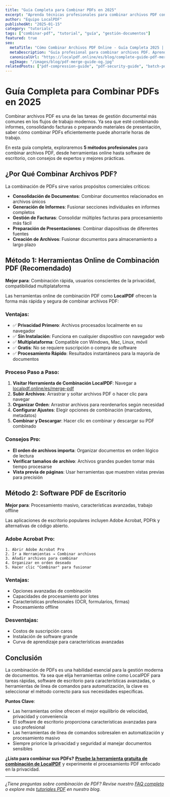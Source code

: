 ```yaml
---
title: "Guía Completa para Combinar PDFs en 2025"
excerpt: "Aprenda técnicas profesionales para combinar archivos PDF con instrucciones paso a paso, mejores prácticas y consejos de expertos para gestión documental fluida."
author: "Equipo LocalPDF"
publishedAt: "2025-01-15"
category: "tutorials"
tags: ["combinar-pdf", "tutorial", "guía", "gestión-documentos"]
featured: true
seo:
  metaTitle: "Cómo Combinar Archivos PDF Online - Guía Completa 2025 | LocalPDF"
  metaDescription: "Guía profesional para combinar archivos PDF. Aprenda 5 métodos incluyendo herramientas online, software y procesamiento por lotes. Tutorial gratuito paso a paso."
  canonicalUrl: "https://localpdf.online/es/blog/complete-guide-pdf-merging-2025"
  ogImage: "/images/blog/pdf-merge-guide-og.jpg"
relatedPosts: ["pdf-compression-guide", "pdf-security-guide", "batch-pdf-processing"]
---
```


# Guía Completa para Combinar PDFs en 2025

Combinar archivos PDF es una de las tareas de gestión documental más comunes en los flujos de trabajo modernos. Ya sea que esté combinando informes, consolidando facturas o preparando materiales de presentación, saber cómo combinar PDFs eficientemente puede ahorrarle horas de trabajo.

En esta guía completa, exploraremos **5 métodos profesionales** para combinar archivos PDF, desde herramientas online hasta software de escritorio, con consejos de expertos y mejores prácticas.

## ¿Por Qué Combinar Archivos PDF?

La combinación de PDFs sirve varios propósitos comerciales críticos:

- **Consolidación de Documentos**: Combinar documentos relacionados en archivos únicos
- **Generación de Informes**: Fusionar secciones individuales en informes completos
- **Gestión de Facturas**: Consolidar múltiples facturas para procesamiento más fácil
- **Preparación de Presentaciones**: Combinar diapositivas de diferentes fuentes
- **Creación de Archivos**: Fusionar documentos para almacenamiento a largo plazo

## Método 1: Herramientas Online de Combinación PDF (Recomendado)

**Mejor para**: Combinación rápida, usuarios conscientes de la privacidad, compatibilidad multiplataforma

Las herramientas online de combinación PDF como **LocalPDF** ofrecen la forma más rápida y segura de combinar archivos PDF:

### Ventajas:
- ✅ **Privacidad Primero**: Archivos procesados localmente en su navegador
- ✅ **Sin Instalación**: Funciona en cualquier dispositivo con navegador web
- ✅ **Multiplataforma**: Compatible con Windows, Mac, Linux, móvil
- ✅ **Gratis**: No se requiere suscripción o compra de software
- ✅ **Procesamiento Rápido**: Resultados instantáneos para la mayoría de documentos

### Proceso Paso a Paso:
1. **Visitar Herramienta de Combinación LocalPDF**: Navegar a [localpdf.online/es/merge-pdf](https://localpdf.online/es/merge-pdf)
2. **Subir Archivos**: Arrastrar y soltar archivos PDF o hacer clic para navegar
3. **Organizar Orden**: Arrastrar archivos para reordenarlos según necesidad
4. **Configurar Ajustes**: Elegir opciones de combinación (marcadores, metadatos)
5. **Combinar y Descargar**: Hacer clic en combinar y descargar su PDF combinado

### Consejos Pro:
- **El orden de archivos importa**: Organizar documentos en orden lógico de lectura
- **Verificar tamaños de archivo**: Archivos grandes pueden tomar más tiempo procesarse
- **Vista previa de páginas**: Usar herramientas que muestren vistas previas para precisión

## Método 2: Software PDF de Escritorio

**Mejor para**: Procesamiento masivo, características avanzadas, trabajo offline

Las aplicaciones de escritorio populares incluyen Adobe Acrobat, PDFtk y alternativas de código abierto.

### Adobe Acrobat Pro:
```
1. Abrir Adobe Acrobat Pro
2. Ir a Herramientas → Combinar archivos
3. Añadir archivos para combinar
4. Organizar en orden deseado
5. Hacer clic "Combinar" para fusionar
```

### Ventajas:
- Opciones avanzadas de combinación
- Capacidades de procesamiento por lotes
- Características profesionales (OCR, formularios, firmas)
- Procesamiento offline

### Desventajas:
- Costos de suscripción caros
- Instalación de software grande
- Curva de aprendizaje para características avanzadas

## Conclusión

La combinación de PDFs es una habilidad esencial para la gestión moderna de documentos. Ya sea que elija herramientas online como LocalPDF para tareas rápidas, software de escritorio para características avanzadas, o herramientas de línea de comandos para automatización, la clave es seleccionar el método correcto para sus necesidades específicas.

**Puntos Clave**:
- Las herramientas online ofrecen el mejor equilibrio de velocidad, privacidad y conveniencia
- El software de escritorio proporciona características avanzadas para uso profesional
- Las herramientas de línea de comandos sobresalen en automatización y procesamiento masivo
- Siempre priorice la privacidad y seguridad al manejar documentos sensibles

**¿Listo para combinar sus PDFs?** **[Pruebe la herramienta gratuita de combinación de LocalPDF](https://localpdf.online/es/merge-pdf)** y experimente el procesamiento PDF enfocado en la privacidad.

---

*¿Tiene preguntas sobre combinación de PDF? Revise nuestro [FAQ completo](https://localpdf.online/es/faq) o explore más [tutoriales PDF](https://localpdf.online/es/blog) en nuestro blog.*